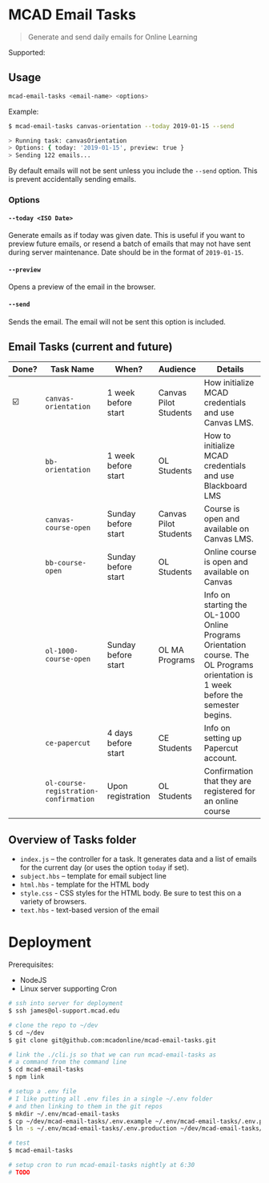 # MCAD Email Tasks

> Generate and send daily emails for Online Learning

Supported:

## Usage

```sh
mcad-email-tasks <email-name> <options>
```

Example:

```sh
$ mcad-email-tasks canvas-orientation --today 2019-01-15 --send

> Running task: canvasOrientation
> Options: { today: '2019-01-15', preview: true }
> Sending 122 emails...
```

By default emails will not be sent unless you include the `--send` option. This is prevent accidentally sending emails.

### Options

#### `--today <ISO Date>`

Generate emails as if today was given date. This is useful if you want to preview future emails, or resend a batch of emails that may not have sent during server maintenance. Date should be in the format of `2019-01-15`.

#### `--preview`

Opens a preview of the email in the browser.

#### `--send`

Sends the email. The email will not be sent this option is included.

## Email Tasks (current and future)

| Done? | Task Name                             | When?               | Audience              | Details                                                                                                                            |
| ----- | ------------------------------------- | ------------------- | --------------------- | ---------------------------------------------------------------------------------------------------------------------------------- |
| ☑️    | `canvas-orientation`                  | 1 week before start | Canvas Pilot Students | How initialize MCAD credentials and use Canvas LMS.                                                                                |
|       | `bb-orientation`                      | 1 week before start | OL Students           | How to initialize MCAD credentials and use Blackboard LMS                                                                          |
|       | `canvas-course-open`                  | Sunday before start | Canvas Pilot Students | Course is open and available on Canvas LMS.                                                                                        |
|       | `bb-course-open`                      | Sunday before start | OL Students           | Online course is open and available on Canvas                                                                                      |
|       | `ol-1000-course-open`                 | Sunday before start | OL MA Programs        | Info on starting the OL-1000 Online Programs Orientation course. The OL Programs orientation is 1 week before the semester begins. |
|       | `ce-papercut`                         | 4 days before start | CE Students           | Info on setting up Papercut account.                                                                                               |
|       | `ol-course-registration-confirmation` | Upon registration   | OL Students           | Confirmation that they are registered for an online course                                                                         |

## Overview of Tasks folder

- `index.js` – the controller for a task. It generates data and a list of emails for the current day (or uses the option `today` if set).
- `subject.hbs` – template for email subject line
- `html.hbs` - template for the HTML body
- `style.css` - CSS styles for the HTML body. Be sure to test this on a variety of browsers.
- `text.hbs` - text-based version of the email

# Deployment

Prerequisites:

- NodeJS
- Linux server supporting Cron

```sh
# ssh into server for deployment
$ ssh james@ol-support.mcad.edu

# clone the repo to ~/dev
$ cd ~/dev
$ git clone git@github.com:mcadonline/mcad-email-tasks.git

# link the ./cli.js so that we can run mcad-email-tasks as
# a command from the command line
$ cd mcad-email-tasks
$ npm link

# setup a .env file
# I like putting all .env files in a single ~/.env folder
# and then linking to them in the git repos
$ mkdir ~/.env/mcad-email-tasks
$ cp ~/dev/mcad-email-tasks/.env.example ~/.env/mcad-email-tasks/.env.production
$ ln -s ~/.env/mcad-email-tasks/.env.production ~/dev/mcad-email-tasks/.env

# test
$ mcad-email-tasks

# setup cron to run mcad-email-tasks nightly at 6:30
# TODO
```